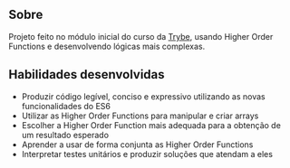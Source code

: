 ## Sobre

Projeto feito no módulo inicial do curso da [Trybe](https://www.betrybe.com/), usando Higher Order Functions e desenvolvendo lógicas mais complexas.

## Habilidades desenvolvidas

- Produzir código legível, conciso e expressivo utilizando as novas funcionalidades do ES6
- Utilizar as Higher Order Functions para manipular e criar arrays
- Escolher a Higher Order Function mais adequada para a obtenção de um resultado esperado
- Aprender a usar de forma conjunta as Higher Order Functions
- Interpretar testes unitários e produzir soluções que atendam a eles
